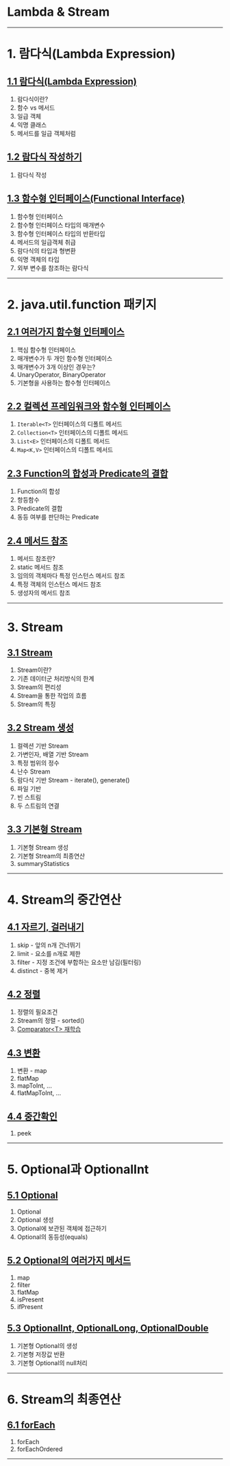 

# Lambda & Stream

---

# 1. 람다식(Lambda Expression)

## <a href="1. 람다식(Lambda Expression)/1.1 람다식(Lambda Expression)/README.md" target="_blank">1.1 람다식(Lambda Expression)</a>
1) 람다식이란?
2) 함수 vs 메서드
3) 일급 객체
4) 익명 클래스
5) 메서드를 일급 객체처럼

## <a href="1. 람다식(Lambda Expression)/1.2 람다식 작성하기.md" target="_blank">1.2 람다식 작성하기</a>
1) 람다식 작성

## <a href="1. 람다식(Lambda Expression)/1.3 함수형 인터페이스(Functional Interface).md" target="_blank">1.3 함수형 인터페이스(Functional Interface)</a>
1) 함수형 인터페이스
2) 함수형 인터페이스 타입의 매개변수
3) 함수형 인터페이스 타입의 반환타입
4) 메서드의 일급객체 취급
5) 람다식의 타입과 형변환
6) 익명 객체의 타입
7) 외부 변수를 참조하는 람다식

--- 

# 2. java.util.function 패키지

## <a href="2. java.util.function 패키지/2.1 여러가지 함수형 인터페이스.md" target="_blank">2.1 여러가지 함수형 인터페이스</a>
1) 핵심 함수형 인터페이스
2) 매개변수가 두 개인 함수형 인터페이스
3) 매개변수가 3개 이상인 경우는?
4) UnaryOperator, BinaryOperator
5) 기본형을 사용하는 함수형 인터페이스

## <a href="2. java.util.function 패키지/2.2 컬렉션 프레임워크와 함수형 인터페이스.md" target="_blank">2.2 컬렉션 프레임워크와 함수형 인터페이스</a>
1) `Iterable<T>` 인터페이스의 디폴트 메서드
2) `Collection<T>` 인터페이스의 디폴트 메서드
3) `List<E>` 인터페이스의 디폴트 메서드
4) `Map<K,V>` 인터페이스의 디폴트 메서드

## <a href="2. java.util.function 패키지/2.3 Function의 합성과 Predicate의 결합.md" target="_blank">2.3 Function의 합성과 Predicate의 결합</a>
1) Function의 합성
2) 항등함수
3) Predicate의 결합
4) 동등 여부를 판단하는 Predicate

## <a href="2. java.util.function 패키지/2.4 메서드 참조.md" target="_blank">2.4 메서드 참조</a>
1) 메서드 참조란?
2) static 메서드 참조
3) 임의의 객체마다 특정 인스턴스 메서드 참조
4) 특정 객체의 인스턴스 메서드 참조
5) 생성자의 메서드 참조

---

# 3. Stream

## <a href="3. Stream/3.1 Stream.md" target="_blank">3.1 Stream</a>
1) Stream이란?
2) 기존 데이터군 처리방식의 한계
3) Stream의 편리성
4) Stream을 통한 작업의 흐름
5) Stream의 특징

## <a href="3. Stream/3.2 Stream 생성.md" target="_blank">3.2 Stream 생성</a>
1) 컬렉션 기반 Stream
2) 가변인자, 배열 기반 Stream
3) 특정 범위의 정수
4) 난수 Stream
5) 람다식 기반 Stream - iterate(), generate()
6) 파일 기반
7) 빈 스트림
8) 두 스트림의 연결

## <a href="3. Stream/3.3 기본형 Stream.md" target="_blank">3.3 기본형 Stream</a>
1) 기본형 Stream 생성
2) 기본형 Stream의 최종연산
3) summaryStatistics

---

# 4. Stream의 중간연산

## <a href="4. Stream의 중간연산/4.1 자르기, 걸러내기.md" target="_blank">4.1 자르기, 걸러내기</a>
1) skip - 앞의 n개 건너뛰기
2) limit - 요소를 n개로 제한
3) filter - 지정 조건에 부합하는 요소만 남김(필터링)
4) distinct - 중복 제거

## <a href="4. Stream의 중간연산/4.2 정렬.md" target="_blank">4.2 정렬</a>
1) 정렬의 필요조건
2) Stream의 정렬 - sorted()  
3) <a href="../Collection Framework/6. 정렬/6.2 interface Comparator/README.md" target="_blank">Comparator\<T> 재학습</a>

## <a href="4. Stream의 중간연산/4.3 변환.md" target="_blank">4.3 변환</a>
1) 변환 - map
2) flatMap
3) mapToInt, ...
4) flatMapToInt, ...

## <a href="4. Stream의 중간연산/4.4 중간확인.md" target="_blank">4.4 중간확인</a>
1) peek

---

# 5. Optional과 OptionalInt

## <a href="5. Optional과 OptionalInt/5.1 Optional.md" target="_blank">5.1 Optional</a>
1) Optional
2) Optional 생성
3) Optional에 보관된 객체에 접근하기
4) Optional의 동등성(equals)

## <a href="5. Optional과 OptionalInt/5.2 Optional의 여러가지 메서드.md" target="_blank">5.2 Optional의 여러가지 메서드</a>
1) map
2) filter
3) flatMap
4) isPresent
5) ifPresent

## <a href="5. Optional과 OptionalInt/5.3 OptionalInt, OptionalLong, OptionalDouble.md" target="_blank">5.3 OptionalInt, OptionalLong, OptionalDouble</a>
1) 기본형 Optional의 생성
2) 기본형 저장값 반환
3) 기본형 Optional의 null처리

---

# 6. Stream의 최종연산

## <a href="6. Stream의 최종연산/6.1 forEach.md" target="_blank">6.1 forEach</a>
1) forEach
2) forEachOrdered

---
